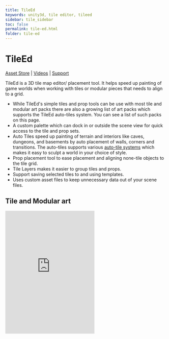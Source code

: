 ```yaml
---
title: TileEd
keywords: unity3d, tile editor, tileed
sidebar: tile_sidebar
toc: false
permalink: tile-ed.html
folder: tile-ed
---
```


TileEd
======

[Asset Store](https://www.assetstore.unity3d.com/?asac=MnslCi8JXB#!/content/49094) | [Videos](https://www.youtube.com/playlist?list=PLuaBtUXEKcdIIqdtwkVbnnHyoP8ZXOhzx) | [Support](http://forum.plyoung.com/c/tile-ed) 

TileEd is a 3D tile map editor/ placement tool. It helps speed up painting of game worlds when working with tiles or modular pieces that needs to align to a grid.

- While TileEd's simple tiles and prop tools can be use with most tile and modular art packs there are also a growing list of art packs which supports the TileEd auto-tiles system. You can see a list of such packs on this page.
- A custom palette which can dock in or outside the scene view for quick access to the tile and prop sets.
- Auto Tiles speed up painting of terrain and interiors like caves, dungeons, and basements by auto placement of walls, corners and transitions. The auto-tiles supports various [auto-tile systems](tile-ed-auto-tiles.html) which makes it easy to sculpt a world in your choice of style.
- Prop placement tool to ease placement and aligning none-tile objects to the tile grid.
- Tile Layers makes it easier to group tiles and props.
- Support saving selected tiles to and using templates.
- Uses custom asset files to keep unnecessary data out of your scene files.

Tile and Modular art
--------------------

<iframe src="https://api.assetstore.unity3d.com/affiliate/embed/list/10402-tiled-and-modular-art/widget-medium/MnslCi8JXB" style="width:280px; height:385px; border:0px;"></iframe>

